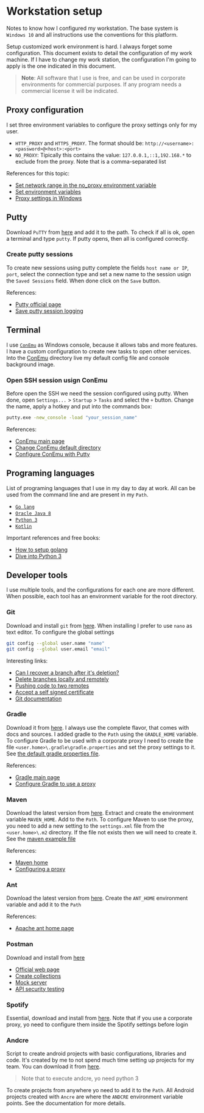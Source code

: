 # Workstation setup
Notes to know how I configured my workstation. The base system is `Windows 10` and all instructions use the conventions for this platform. 

Setup customized work environment is hard. I always forget some configuration. This document exists to detail the configuration of my work machine. If I have to change my work station, the configuration I'm going to apply is the one indicated in this document.

> **Note**: All software that I use is free, and can be used in corporate environments for commercial purposes. If any program needs a commercial license it will be indicated.

## Proxy configuration
I set three environment variables to configure the proxy settings only for my user.
* `HTTP_PROXY` and `HTTPS_PROXY`. The format should be: 
`http://<username>:<password>@<host>:<port>`
* `NO_PROXY`: Tipically this contains the value: `127.0.0.1,::1,192.168.*` to exclude from the proxy. Note that is a comma-separated list

References for this topic:
* [Set network range in the no_proxy environment variable](https://unix.stackexchange.com/questions/23452/set-a-network-range-in-the-no-proxy-environment-variable)
* [Set environment variables](https://msdn.microsoft.com/es-es/library/hh272656(v=vs.120).aspx)
* [Proxy settings in Windows](https://www.calazan.com/how-to-set-the-proxy-settings-in-windows-via-command-line/)

## Putty
Download `PuTTY` from [here](http://www.putty.org/) and add it to the path. To check if all is ok, open a terminal and type `putty`. If putty opens, then all is configured correctly.

### Create putty sessions
To create new sessions using putty complete the fields `host name or IP`, `port`, select the connection type and set a new name to the session usign the `Saved Sessions` field. When done click on the `Save` button.

References:
* [Putty official page](http://www.putty.org/)
* [Save putty session logging](https://stackoverflow.com/questions/21231877/saving-the-putty-session-logging)

## Terminal
I use [`ConEmu`](https://conemu.github.io/) as Windows console, because it allows tabs and more features. I have a custom configuration to create new tasks to open other services. Into the [ConEmu](conemu) directory live my default config file and console background image.

### Open SSH session usign ConEmu
Before open the SSH we need the session configured using putty. When done, open `Settings...` > `Startup` > `Tasks` and select the `+` button. Change the name, apply a hotkey and put into the commands box:
```bat
putty.exe -new_console -load "your_session_name"
```

References:
* [ConEmu main page](https://conemu.github.io/)
* [Change ConEmu default directory](https://superuser.com/questions/482325/change-conemus-default-start-directory)
* [Configure ConEmu with Putty](http://thecrumb.com/2013/03/04/configuring-conemu-and-putty/)

## Programing languages
List of programing languages that I use in my day to day at work. All can be used from the command line and are present in my `Path`.
* [`Go lang`](https://golang.org/)
* [`Oracle Java 8`](http://www.oracle.com/technetwork/es/java/javase/downloads/index.html)
* [`Python 3`](https://www.python.org/downloads/)
* [`Kotlin`](https://kotlinlang.org/)

Important references and free books:
* [How to setup golang](https://golang.org/doc/install)
* [Dive into Python 3](http://www.diveintopython3.net/)

## Developer tools
I use multiple tools, and the configurations for each one are more different. When possible, each tool has an environment variable for the root directory.

### Git
Download and install `git` from [here](https://git-scm.com/download/win). When installing I prefer to use `nano` as text editor. To configure the global settings
```sh
git config --global user.name "name"
git config --global user.email "email"
```
Interesting links:
* [Can I recover a branch after it's deletion?](https://stackoverflow.com/questions/3640764/can-i-recover-a-branch-after-its-deletion-in-git/3640806#3640806)
* [Delete branches locally and remotely](https://stackoverflow.com/questions/2003505/how-do-i-delete-a-git-branch-both-locally-and-remotely/2003515#2003515)
* [Pushing code to two remotes](https://stackoverflow.com/questions/14290113/git-pushing-code-to-two-remotes/14290145#14290145)
* [Accept a self signed certificate](https://stackoverflow.com/questions/11621768/how-can-i-make-git-accept-a-self-signed-certificate/11622001#11622001)
* [Git documentation](https://git-scm.com/docs)

### Gradle
Download it from [here](https://gradle.org/install/). I always use the complete flavor, that comes with docs and sources. I added gradle to the `Path` using the `GRADLE_HOME` variable. To configure Gradle to be used with a corporate proxy I need to create the file `<user.home>\.gradle\gradle.properties` and set the proxy settings to it. See [the default gradle properties file](gradle).

References:
* [Gradle main page](https://gradle.org/)
* [Configure Gradle to use a proxy](https://docs.gradle.org/current/userguide/build_environment.html)

### Maven
Download the latest version from [here](https://maven.apache.org/download.cgi). Extract and create the environment variable `MAVEN_HOME`. Add to the `Path`. To configure Maven to use the proxy, you need to add a new setting to the `settings.xml` file from the `<user.home>\.m2` directory. If the file not exists then we will need to create it. See the [maven example file](maven)

References:
* [Maven home](https://maven.apache.org/)
* [Configuring a proxy](https://maven.apache.org/guides/mini/guide-proxies.html)

### Ant
Download the latest version from [here](http://ant.apache.org/bindownload.cgi). Create the `ANT_HOME` environment variable and add it to the `Path`

References:
* [Apache ant home page](http://ant.apache.org/)

### Postman
Download and install from [here](https://www.getpostman.com/)
* [Official web page](https://www.getpostman.com/)
* [Create collections](https://www.getpostman.com/docs/postman/collections/creating_collections)
* [Mock server](https://www.getpostman.com/docs/postman/mock_servers/setting_up_mock)
* [API security testing](https://blog.smartbear.com/apis/api-security-testing-how-to-hack-an-api-and-get-away-with-it-part-1-of-3/)

### Spotify
Essential, download and install from [here](https://www.spotify.com/es/). Note that if you use a corporate proxy, yo need to configure them inside the Spotify settings before login

### Andcre
Script to create android projects with basic configurations, libraries and code. It's created by me to not spend much time setting up projects for my team. You can download it from [here](https://github.com/fooock/andcre).
> Note that to execute andcre, yo need python 3

To create projects from anywhere yo need to add it to the `Path`. All Android projects created with `Ancre` are where the `ANDCRE` environment variable points. See the documentation for more details.
